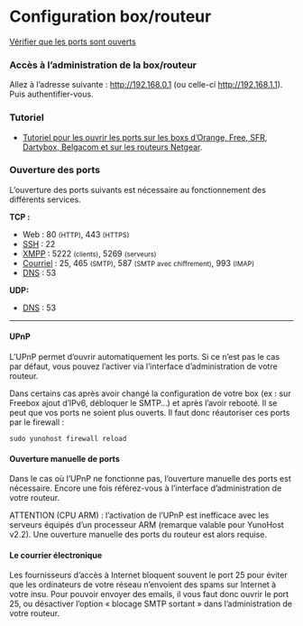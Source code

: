 # Configuration box/routeur

<a class="btn btn-lg btn-default" href="http://ports.yunohost.org">Vérifier que les ports sont ouverts</a>

### Accès à l’administration de la box/routeur
Allez à l’adresse suivante : http://192.168.0.1 (ou celle-ci http://192.168.1.1). Puis authentifier-vous.

### Tutoriel
* [Tutoriel pour les ouvrir les ports sur les boxs d’Orange, Free, SFR, Dartybox, Belgacom et sur les routeurs Netgear](https://craym.eu/tutoriels/utilitaires/ouvrir_les_ports_de_sa_box.html).

### Ouverture des ports
L’ouverture des ports suivants est nécessaire au fonctionnement des différents services.

**TCP :**
   * Web : 80 <small>(HTTP)</small>, 443 <small>(HTTPS)</small>
   * [SSH](ssh_fr) : 22
   * [XMPP](XMPP_fr) : 5222 <small>(clients)</small>, 5269 <small>(serveurs)</small>
   * [Courriel](email_fr) : 25, 465 <small>(SMTP)</small>, 587 <small>(SMTP avec chiffrement)</small>,  993 <small>(IMAP)</small>
   * [DNS](dns_fr) : 53

**UDP:**
   * [DNS](dns_fr) : 53

---

#### UPnP

L’UPnP permet d’ouvrir automatiquement les ports. Si ce n’est pas le cas par défaut, vous pouvez l’activer via l’interface d’administration de votre routeur.

Dans certains cas après avoir changé la configuration de votre box (ex : sur Freebox ajout d’IPv6, débloquer le SMTP…) et après l’avoir rebooté. Il se peut que vos ports ne soient plus ouverts. Il faut donc réautoriser ces ports par le firewall :

```sudo yunohost firewall reload```

#### Ouverture manuelle de ports

Dans le cas où l’UPnP ne fonctionne pas, l’ouverture manuelle des ports est nécessaire. Encore une fois référez-vous à l’interface d’administration de votre routeur.

ATTENTION (CPU ARM) : l’activation de l’UPnP est inefficace avec les serveurs équipés d’un processeur ARM (remarque valable pour YunoHost v2.2). Une ouverture manuelle des ports du routeur est alors requise.

#### Le courrier électronique

Les fournisseurs d’accès à Internet bloquent souvent le port 25 pour éviter que les ordinateurs de votre réseau n’envoient des spams sur Internet à votre insu. Pour pouvoir envoyer des emails, il vous faut donc ouvrir le port 25, ou désactiver l’option « blocage SMTP sortant » dans l’administration de votre routeur.
